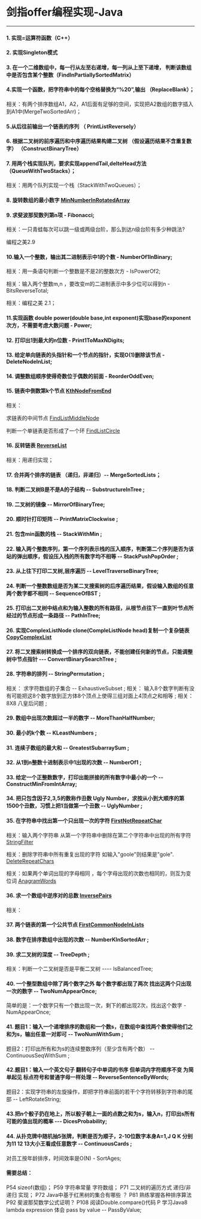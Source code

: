 # 剑指offer编程实现-Java
---



#### 1. 实现=运算符函数（C++）


#### 2. 实现Singleton模式

#### 3. 在一个二维数组中，每一行从左至右递增，每一列从上至下递增， 判断该数组中是否包含某个整数（FindInPartiallySortedMatrix）

#### 4.实现一个函数，把字符串中的每个空格替换为“%20”,输出  （ReplaceBlank）；

  相关：有两个排序数组A1，A2，A1后面有足够的空间，实现把A2数组的数字插入到A1中(MergeTwoSortedArr)；
  
#### 5.从后往前输出一个链表的序列 （ PrintListReversely）

#### 6. 根据二叉树的前序遍历和中序遍历结果构建二叉树 （假设遍历结果不含重复数字） （ConstructBinaryTree）

#### 7. 用两个栈实现队列，要求实现appendTail,delteHead方法  （QueueWithTwoStacks）；

相关：用两个队列实现一个栈（StackWithTwoQueues）；

#### 8. 旋转数组的最小数字  [MinNumberInRotatedArray](MinNumberInRotatedArray.java)

#### 9. 求斐波那契数列第n项  - Fibonacci;

相关：一只青蛙每次可以跳一级或两级台阶，那么到达n级台阶有多少种跳法?

编程之美2.9

#### 10.输入一个整数，输出其二进制表示中1的个数   - NumberOf1InBinary;

相关：用一条语句判断一个整数是不是2的整数次方 - IsPowerOf2;

相关：输入两个整数m,n ，要改变m的二进制表示中多少位可以得到n - BitsReverseTotal;

相关：编程之美 2.1；

#### 11.实现函数 double power(double base,int exponent)实现base的exponent次方，不需要考虑大数问题 - Power;
#### 12. 打印出1到最大的n位数  - Print1ToMaxNDigits;
#### 13. 给定单向链表的头指针和一个节点的指针，实现O(1)删除该节点 - DeleteNodeInList;
#### 14. 调整数组顺序使得奇数位于偶数的前面  - ReorderOddEven;

#### 15. 链表中倒数第k个节点   [KthNodeFromEnd](KthNodeFromEnd.java)

相关：

求链表的中间节点  [FindListMiddleNode](FindListMiddleNode.java)

判断一个单链表是否形成了一个环   [FindListCircle](FindListCircle.java)

#### 16.  反转链表    [ReverseList](ReverseList.java)

相关：用递归实现；

#### 17. 合并两个排序的链表 （递归，非递归）-- MergeSortedLists；

#### 18. 判断二叉树B是不是A的子结构   -- SubstructureInTree ;

#### 19. 二叉树的镜像  -- MirrorOfBinaryTree;

#### 20. 顺时针打印矩阵  -- PrintMatrixClockwise ;

#### 21. 包含min函数的栈   -- StackWithMin ;

#### 22. 输入两个整数序列，第一个序列表示栈的压入顺序，判断第二个序列是否为该站的弹出顺序，假设压入栈的所有数字均不相等    -- StackPushPopOrder ;

#### 23. 从上往下打印二叉树,层序遍历   --  LevelTraverseBinaryTree;

#### 24. 判断一个整数数组是否为某二叉搜索树的后序遍历结果，假设输入数组的任意两个数字都不相同      --   SequenceOfBST ;

#### 25. 打印出二叉树中结点和为输入整数的所有路径，从根节点往下一直到叶节点所经过的节点形成一条路径       -- PathInTree;

#### 26. 实现ComplexListNode clone(CompleListNode head)复制一个复杂链表  [CopyComplexList](CopyComplexList.java) 



#### 27. 将二叉搜索树转换成一个排序的双向链表，不能创建任何新的节点，只能调整树中节点指针     ---  ConvertBinarySearchTree ;

#### 28. 字符串的排列      --  StringPermutation  ;

相关： 求字符数组的子集合   -- ExhaustiveSubset ;
相关： 输入8个数字判断有没有可能把这8个数字放到正方体8个顶点上使得三组对面上4顶点之和相等  ;
相关：8X8 八皇后问题     ;

#### 29. 数组中出现次数超过一半的数字   --  MoreThanHalfNumber;
#### 30. 最小的k个数   -- KLeastNumbers ;
#### 31. 连续子数组的最大和    -- GreatestSubarraySum ;
#### 32. 从1到n整数十进制表示中1出现的次数      -- NumberOf1 ;
#### 33. 给定一个正整数数字，打印出能拼接的所有数字中最小的一个   --  ConstructMinFromIntArray; 
#### 34. 把只包含因子2,3,5的数称作丑数 Ugly Number，求按从小到大顺序的第1500个丑数，习惯上把1当做第一个丑数   -- UglyNumber ;

#### 35. 在字符串中找出第一个只出现一次的字符      [FirstNotRepeatChar](FirstNotRepeatChar.java)

相关：输入两个字符串 从第一个字符串中删除在第二个字符串中出现的所有字符         [StringFilter](StringFilter.java)

相关：删除字符串中所有重复出现的字符 如输入"goole"则结果是"gole".    [DeleteRepeatChars](DeleteRepeatChars.java)

相关：如果两个单词出现的字母相同 ，每个字母出现的次数也相同的，则互为变位词      [AnagramWords](AnagramWords.java)

#### 36. 求一个数组中逆序对的总数    [InversePairs](InversePairs.java)

相关：

#### 37. 两个链表的第一个公共节点     [FirstCommonNodeInLists](FirstCommonNodeInLists.java)

#### 38. 数字在排序数组中出现的次数         -- NumberKInSortedArr  ;

#### 39. 求二叉树的深度   -- TreeDepth ;

相关：判断一个二叉树是否是平衡二叉树   ---- IsBalancedTree;
           
#### 40. 一个整型数组中除了两个数字之外 每个数字都出现了两次 找出这两个只出现一次的数字          --  TwoNumAppearOnce;
简单的是：一个数字只有一个数出现一次，剩下的都出现2次，找出这个数字     -  NumAppearOnce;
#### 41. 题目1：输入一个递增排序的数组和一个数s，在数组中查找两个数使得他们之和为s，输出任意一对即可    -- TwoNumWithSum ;
题目2：打印出所有和为s的连续整数序列（至少含有两个数）            -- ContinuousSeqWithSum ;

#### 42.题目1：输入一个英文句子 翻转句子中单词的书序 但单词内字符顺序不变 为简单起见 标点符号和普通字母一样处理     -- ReverseSentenceByWords;
题目2：实现字符串的左旋操作，即把字符串前面的若干个字符转移到字符串的尾部       -- LeftRotateString;

#### 43.把n个骰子扔在地上，所以骰子朝上一面的点数之和为s，输入n，打印出s所有可能的值出现的概率             --- DicesProbability; 
#### 44. 从扑克牌中随机抽5张牌，判断是否为顺子，2-10位数字本身A=1,J Q K 分别为11 12 13大小王看成任意数字      -- ContinuousCards ;


对员工按年龄排序，时间效率是O(N)  - SortAges;


#### 需要总结：
P54  sizeof(数组)；
P59 字符串常量 字符数组；
P71 二叉树的遍历方式 递归/非递归 实现；
P72 Java中基于红黑树的集合有哪些 ？
P81 熟练掌握各种排序算法
P92 斐波那契数学公式证明？
P108 阅读Double.compare()代码 
P 学习Java8 lambda expression 
体会 pass by value    -- PassByValue;
